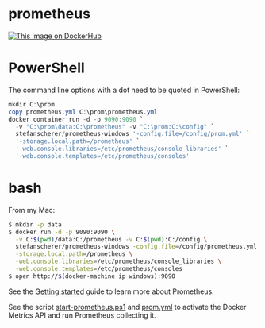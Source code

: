 # prometheus
[![This image on DockerHub](https://img.shields.io/docker/pulls/stefanscherer/prometheus-windows.svg)](https://hub.docker.com/r/stefanscherer/prometheus-windows/)

# PowerShell

The command line options with a dot need to be quoted in PowerShell:

```powershell
mkdir C:\prom
copy prometheus.yml C:\prom\prometheus.yml
docker container run -d -p 9090:9090 `
  -v "C:\prom\data:C:\prometheus" -v "C:\prom:C:\config" `
  stefanscherer/prometheus-windows '-config.file=/config/prom.yml' `
  '-storage.local.path=/prometheus' `
  '-web.console.libraries=/etc/prometheus/console_libraries' `
  '-web.console.templates=/etc/prometheus/consoles'
```

# bash

From my Mac:

```bash
$ mkdir -p data
$ docker run -d -p 9090:9090 \
  -v C:$(pwd)/data:C:/prometheus -v C:$(pwd):C:/config \
  stefanscherer/prometheus-windows -config.file=/config/prometheus.yml \
  -storage.local.path=/prometheus \
  -web.console.libraries=/etc/prometheus/console_libraries \
  -web.console.templates=/etc/prometheus/consoles
$ open http://$(docker-machine ip windows):9090
```

See the [Getting started](https://prometheus.io/docs/introduction/getting_started/) guide to learn more about Prometheus.

See the script [start-prometheus.ps1](https://github.com/StefanScherer/docker-windows-box/blob/master/scripts/prometheus/start-prometheus.ps1) and [prom.yml](https://github.com/StefanScherer/docker-windows-box/blob/master/scripts/prometheus/prom.yml) to activate the Docker Metrics API and run Prometheus collecting it.
